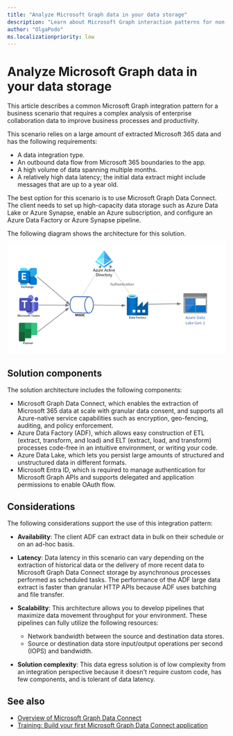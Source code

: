 ```yaml
---
title: "Analyze Microsoft Graph data in your data storage"
description: "Learn about Microsoft Graph interaction patterns for non-interactive use cases that rely on a large amount of extracted Microsoft 365 data."
author: "OlgaPodo"
ms.localizationpriority: low
---
```


# Analyze Microsoft Graph data in your data storage

This article describes a common Microsoft Graph integration pattern for a business scenario that requires a complex analysis of enterprise collaboration data to improve business processes and productivity.

This scenario relies on a large amount of extracted Microsoft 365 data and has the following requirements:

- A data integration type.
- An outbound data flow from Microsoft 365 boundaries to the app.
- A high volume of data spanning multiple months.
- A relatively high data latency; the initial data extract might include messages that are up to a year old.
  
The best option for this scenario is to use Microsoft Graph Data Connect. The client needs to set up high-capacity data storage such as Azure Data Lake or Azure Synapse, enable an Azure subscription, and configure an Azure Data Factory or Azure Synapse pipeline.

The following diagram shows the architecture for this solution.

![A diagram that shows a third-party app authenticating with Microsoft Entra ID, connecting to Microsoft Graph, and exporting content to Azure Data lake.](.././images/graph-arc-center/mgdc.png)

## Solution components

The solution architecture includes the following components:

- Microsoft Graph Data Connect, which enables the extraction of Microsoft 365 data at scale with granular data consent, and supports all Azure-native service capabilities such as encryption, geo-fencing, auditing, and policy enforcement.
- Azure Data Factory (ADF), which allows easy construction of ETL (extract, transform, and load) and ELT (extract, load, and transform) processes code-free in an intuitive environment, or writing your code.
- Azure Data Lake, which lets you persist large amounts of structured and unstructured data in different formats.
- Microsoft Entra ID, which is required to manage authentication for Microsoft Graph APIs and supports delegated and application permissions to enable OAuth flow.

## Considerations

The following considerations support the use of this integration pattern:

- **Availability**: The client ADF can extract data in bulk on their schedule or on an ad-hoc basis.

- **Latency**: Data latency in this scenario can vary depending on the extraction of historical data or the delivery of more recent data to Microsoft Graph Data Connect storage by asynchronous processes performed as scheduled tasks. The performance of the ADF large data extract is faster than granular HTTP APIs because ADF uses batching and file transfer.

- **Scalability**: This architecture allows you to develop pipelines that maximize data movement throughput for your environment. These pipelines can fully utilize the following resources:

  - Network bandwidth between the source and destination data stores.
  - Source or destination data store input/output operations per second (IOPS) and bandwidth.

- **Solution complexity**: This data egress solution is of low complexity from an integration perspective because it doesn't require custom code, has few components, and is tolerant of data latency.

## See also

- [Overview of Microsoft Graph Data Connect](./../data-connect-concept-overview.md)
- [Training: Build your first Microsoft Graph Data Connect application](/training/modules/data-connect-quickstart)

